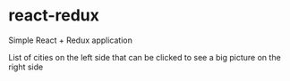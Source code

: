 # react-redux

Simple React + Redux application

List of cities on the left side that can be clicked to see a big picture on the right side

